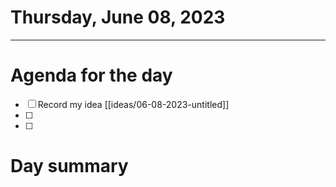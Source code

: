 # Thursday, June 08, 2023

---

# Agenda for the day

- [ ] Record my idea [[ideas/06-08-2023-untitled]]
- [ ]
- [ ]

# Day summary